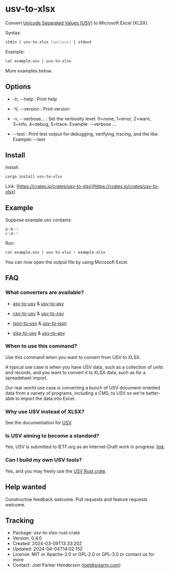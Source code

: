 # usv-to-xlsx

Convert [Unicode Separated Values (USV)](https://github.com/sixarm/usv)
to Microsoft Excel (XLSX).

Syntax:

```sh
stdin | usv-to-xlsx [options] | stdout
```

Example:

```sh
cat example.usv | usv-to-xlsx
```

More examples below.

## Options

* -h, --help : Print help

* -V, --version : Print version

* -v, --verbose... : Set the verbosity level: 0=none, 1=error, 2=warn, 3=info, 4=debug, 5=trace. Example: --verbose …

* --test : Print test output for debugging, verifying, tracing, and the like. Example: --test

## Install

Install:

```sh
cargo install usv-to-xlsx
```

Link: [https://crates.io/crates/usv-to-xlsx](https://crates.io/crates/usv-to-xlsx)

## Example

Suppose example.usv contains:

```usv
a␟b␟␞
c␟d␟␞
```

Run:

```sh
cat example.usv | usv-to-xlsx > example.xlsx
```

You can now open the output file by using Microsoft Excel.

## FAQ

### What converters are available?

* [asv-to-usv](https://crates.io/crates/asv-to-usv) & [usv-to-asv](https://crates.io/crates/usv-to-asv)

* [csv-to-usv](https://crates.io/crates/asv-to-csv) & [usv-to-csv](https://crates.io/crates/usv-to-csv)

* [json-to-usv](https://crates.io/crates/json-to-usv) & [usv-to-json](https://crates.io/crates/usv-to-json)

* [xlsx-to-usv](https://crates.io/crates/xlsx-to-usv) & [usv-to-asv](https://crates.io/crates/usv-to-xlsx)

### When to use this command?

Use this command when you want to convert from USV to XLSX.

A typical use case is when you have USV data, such as a collection of units and
records, and you want to convert it to XLSX data, such as for a spreadsheet
import.

Our real-world use case is converting a bunch of USV document-oriented data
from a variety of programs, including a CMS, to USV so we're better-able to
import the data into Excel.

### Why use USV instead of XLSX?

See the documentation for [USV](https://github.com/sixarm/usv).

### Is USV aiming to become a standard?

Yes, USV is submitted to IETF.org as an Internet-Draft work in progress:
[link](https://datatracker.ietf.org/doc/draft-unicode-separated-values/).

### Can I build my own USV tools?

Yes, and you may freely use the
[USV Rust crate](https://github.com/sixarm/usv-rust-crate).

## Help wanted

Constructive feedback welcome. Pull requests and feature requests welcome.

## Tracking

* Package: usv-to-xlsx-rust-crate
* Version: 0.4.0
* Created: 2024-03-09T13:33:20Z
* Updated: 2024-04-04T14:02:15Z
* License: MIT or Apache-2.0 or GPL-2.0 or GPL-3.0 or contact us for more
* Contact: Joel Parker Henderson (joel@sixarm.com)

